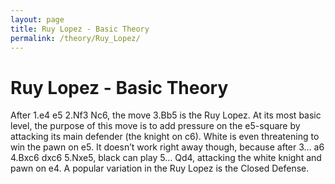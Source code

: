 ```yaml
---
layout: page
title: Ruy Lopez - Basic Theory
permalink: /theory/Ruy_Lopez/
---
```


# Ruy Lopez - Basic Theory

After 1.e4 e5 2.Nf3 Nc6, the move 3.Bb5 is the Ruy Lopez. At its most basic level, the purpose of this move is to add pressure on the e5-square by attacking its main defender (the knight on c6). White is even threatening to win the pawn on e5. It doesn’t work right away though, because after 3… a6 4.Bxc6 dxc6 5.Nxe5, black can play 5… Qd4, attacking the white knight and pawn on e4.
A popular variation in the Ruy Lopez is the Closed Defense.
